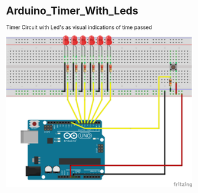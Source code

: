 # Arduino_Timer_With_Leds
Timer Circuit with Led's as visual indications of time passed

![alt text](https://github.com/Beau28713/Arduino_Timer_With_Leds/blob/main/Timer_Circuit_Bread_Board_bb.png)  
